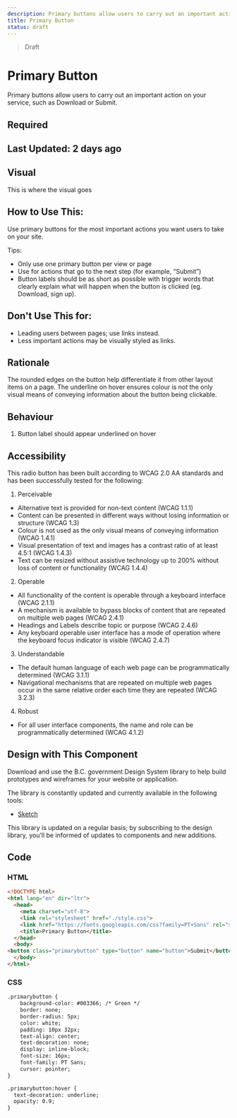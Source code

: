 ```yaml
---
description: Primary buttons allow users to carry out an important action.
title: Primary Button
status: draft
---
```


> Draft

# Primary Button
Primary buttons allow users to carry out an important action on your service, such as Download or Submit.

## Required

## Last Updated: 2 days ago

## Visual
  This is where the visual goes

## How to Use This:
Use primary buttons for the most important actions you want users to take on your site. 

Tips:
*	Only use one primary button per view or page
*	Use for actions that go to the next step (for example, “Submit”)
*	Button labels should be as short as possible with trigger words that clearly explain what will happen when the button is clicked (eg. Download, sign up).


## Don't Use This for:
*	Leading users between pages; use links instead.
*	Less important actions may be visually styled as links.

## Rationale
The rounded edges on the button help differentiate it from other layout items on a page. The underline on hover ensures colour is not the only visual means of conveying information about the button being clickable.

## Behaviour
1.	Button label should appear underlined on hover

## Accessibility
This radio button has been built according to WCAG 2.0 AA standards and has been successfully tested for the following:
1.	Perceivable
*	Alternative text is provided for non-text content (WCAG 1.1.1)
*	Content can be presented in different ways without losing information or structure (WCAG 1.3)
*	Colour is not used as the only visual means of conveying information (WCAG 1.4.1)
*	Visual presentation of text and images has a contrast ratio of at least 4.5:1 (WCAG 1.4.3)
*	Text can be resized without assistive technology up to 200% without loss of content or functionality (WCAG 1.4.4)

2.	Operable
*	All functionality of the content is operable through a keyboard interface (WCAG 2.1.1)
*	A mechanism is available to bypass blocks of content that are repeated on multiple web pages (WCAG 2.4.1)
*	Headings and Labels describe topic or purpose (WCAG 2.4.6)
*	Any keyboard operable user interface has a mode of operation where the keyboard focus indicator is visible (WCAG  2.4.7)

3.	Understandable
*	The default human language of each web page can be programmatically determined (WCAG 3.1.1)
*	Navigational mechanisms that are repeated on multiple web pages occur in the same relative order each time they are repeated (WCAG 3.2.3)

4.	Robust
*	For all user interface components, the name and role can be programmatically determined (WCAG 4.1.2)

## Design with This Component
Download and use the B.C. government Design System library to help build prototypes and wireframes for your website or application.

The library is constantly updated and currently available in the following tools:

* [Sketch](https://sketch.cloud/s/Q0bkG)

This library is updated on a regular basis; by subscribing to the design library, you’ll be informed of updates to components and new additions.

## Code
### HTML
```HTML
<!DOCTYPE html>
<html lang="en" dir="ltr">
  <head>
    <meta charset="utf-8">
    <link rel="stylesheet" href="./style.css">
    <link href="https://fonts.googleapis.com/css?family=PT+Sans" rel="stylesheet">
    <title>Primary Button</title>
  </head>
  <body>
<button class="primarybutton" type="button" name="button">Submit</button>
  </body>
</html>

```

### CSS
```HTML
.primarybutton {
    background-color: #003366; /* Green */
    border: none;
    border-radius: 5px;
    color: white;
    padding: 10px 32px;
    text-align: center;
    text-decoration: none;
    display: inline-block;
    font-size: 16px;
    font-family: PT Sans;
    cursor: pointer;
}

.primarybutton:hover {
  text-decoration: underline;
  opacity: 0.9;
}
```
